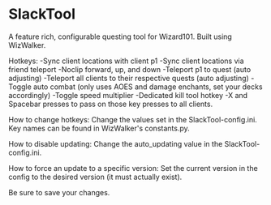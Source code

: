 # SlackTool
A feature rich, configurable questing tool for Wizard101. Built using WizWalker.

Hotkeys:
-Sync client locations with client p1
-Sync client locations via friend teleport
-Noclip forward, up, and down
-Teleport p1 to quest (auto adjusting)
-Teleport all clients to their respective quests (auto adjusting)
-Toggle auto combat (only uses AOES and damage enchants, set your decks accordingly)
-Toggle speed multiplier
-Dedicated kill tool hotkey
-X and Spacebar presses to pass on those key presses to all clients.

How to change hotkeys:
Change the values set in the SlackTool-config.ini. Key names can be found in WizWalker's constants.py.

How to disable updating:
Change the auto_updating value in the SlackTool-config.ini.

How to force an update to a specific version:
Set the current version in the config to the desired version (it must actually exist).

Be sure to save your changes.

